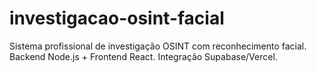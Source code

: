 # investigacao-osint-facial
Sistema profissional de investigação OSINT com reconhecimento facial. Backend Node.js + Frontend React. Integração Supabase/Vercel.
